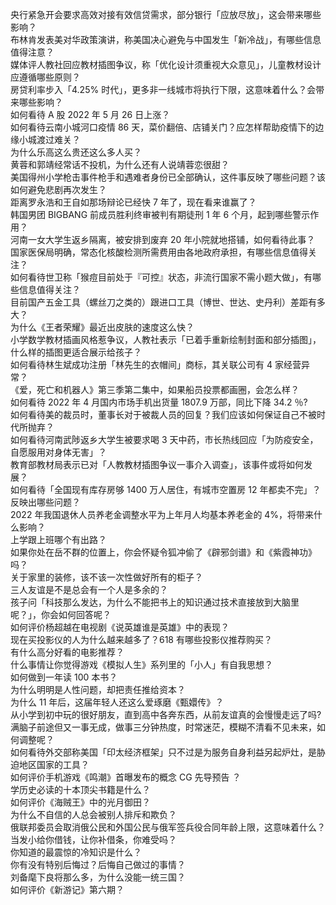 央行紧急开会要求高效对接有效信贷需求，部分银行「应放尽放」，这会带来哪些影响？  
布林肯发表美对华政策演讲，称美国决心避免与中国发生「新冷战」，有哪些信息值得注意？  
媒体评人教社回应教材插图争议，称「优化设计须重视大众意见」，儿童教材设计应遵循哪些原则？  
房贷利率步入「4.25% 时代」，更多非一线城市将执行下限，这意味着什么？会带来哪些影响？  
如何看待 A 股 2022 年 5 月 26 日上涨？  
如何看待云南小城河口疫情 86 天，菜价翻倍、店铺关门？应怎样帮助疫情下的边缘小城渡过难关？  
为什么乐高这么贵还这么多人买？  
黄蓉和郭靖经常话不投机，为什么还有人说靖蓉恋很甜？  
美国得州小学枪击事件枪手和遇难者身份已全部确认，这件事反映了哪些问题？该如何避免悲剧再次发生？  
距离罗永浩和王自如那场辩论已经快 7 年了，现在看来谁赢了？  
韩国男团 BIGBANG 前成员胜利终审被判有期徒刑 1 年 6 个月，起到哪些警示作用？  
河南一女大学生返乡隔离，被安排到废弃 20 年小院就地搭铺，如何看待此事？  
国家医保局明确，常态化核酸检测所需费用由各地政府承担，有哪些信息值得关注？  
如何看待世卫称「猴痘目前处于『可控』状态，非流行国家不需小题大做」，有哪些信息值得关注？  
目前国产五金工具（螺丝刀之类的）跟进口工具（博世、世达、史丹利）差距有多大？  
为什么《王者荣耀》最近出皮肤的速度这么快？  
小学数学教材插画风格惹争议，人教社表示「已着手重新绘制封面和部分插图」，什么样的插图更适合展示给孩子？  
如何看待林生斌成功注册「林先生的衣帽间」商标，其关联公司有 4 家经营异常？  
《爱，死亡和机器人》第三季第二集中，如果船员投票都画圈，会怎么样？  
如何看待 2022 年 4 月国内市场手机出货量 1807.9 万部，同比下降 34.2 ％?  
如何看待美的裁员时，董事长对于被裁人员的回复？我们应该如何保证自己不被时代所抛弃？  
如何看待河南武陟返乡大学生被要求喝 3 天中药，市长热线回应「为防疫安全，自愿服用对身体无害」？  
教育部教材局表示已对「人教教材插图争议一事介入调查」，该事件或将如何发展？  
如何看待「全国现有库存房够 1400 万人居住，有城市空置房 12 年都卖不完」？反映出哪些问题？  
2022 年我国退休人员养老金调整水平为上年月人均基本养老金的 4%，将带来什么影响？  
上学跟上班哪个有出路？  
如果你处在岳不群的位置上，你会怀疑令狐冲偷了《辟邪剑谱》和《紫霞神功》吗？  
关于家里的装修，该不该一次性做好所有的柜子？  
三人友谊是不是总会有一个人是多余的？  
孩子问「科技那么发达，为什么不能把书上的知识通过技术直接放到大脑里呢？」，你会如何回答呢？  
如何评价杨超越在电视剧《说英雄谁是英雄》中的表现？  
现在买投影仪的人为什么越来越多了？618 有哪些投影仪推荐购买？  
有什么高分好看的电影推荐？  
什么事情让你觉得游戏《模拟人生》系列里的「小人」有自我思想？  
如何做到一年读 100 本书？  
为什么明明是人性问题，却把责任推给资本？  
为什么 11 年后，这届年轻人还这么爱琢磨《甄嬛传》？  
从小学到初中玩的很好朋友，直到高中各奔东西，从前友谊真的会慢慢走远了吗?  
满脑子前途但又一事无成，做事三分钟热度，时常迷茫，模糊不清看不见未来，如何调整呢？  
如何看待外交部称美国「印太经济框架」只不过是为服务自身利益另起炉灶，是胁迫地区国家的工具？  
如何评价手机游戏《鸣潮》首曝发布的概念 CG 先导预告 ？  
学历史必读的十本顶尖书籍是什么？  
如何评价《海贼王》中的光月御田？  
为什么不自信的人总会被别人排斥和欺负？  
俄联邦委员会取消俄公民和外国公民与俄军签兵役合同年龄上限，这意味着什么？  
当发小给你借钱，让你补借条，你难受吗？  
你知道的最震惊的冷知识是什么？  
你有没有特别后悔过？后悔自己做过的事情？  
刘备麾下良将那么多，为什么没能一统三国？  
如何评价《新游记》第六期？  
